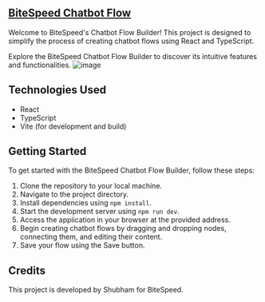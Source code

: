 
## [BiteSpeed Chatbot Flow](https://bitespeed-chatbot-flow.vercel.app/)
Welcome to BiteSpeed's Chatbot Flow Builder! This project is designed to simplify the process of creating chatbot flows using React and TypeScript.

Explore the BiteSpeed Chatbot Flow Builder to discover its intuitive features and functionalities.
![image](https://github.com/Shubhamkr2610/chatbot-flow-by-bite-speed/assets/91511639/071a85b2-c021-4f18-8349-111a749631e0)


## Technologies Used
- React
- TypeScript
- Vite (for development and build)

## Getting Started
To get started with the BiteSpeed Chatbot Flow Builder, follow these steps:

1. Clone the repository to your local machine.
2. Navigate to the project directory.
3. Install dependencies using `npm install`.
4. Start the development server using `npm run dev`.
5. Access the application in your browser at the provided address.
6. Begin creating chatbot flows by dragging and dropping nodes, connecting them, and editing their content.
7. Save your flow using the Save button.


## Credits
This project is developed by Shubham for BiteSpeed.

